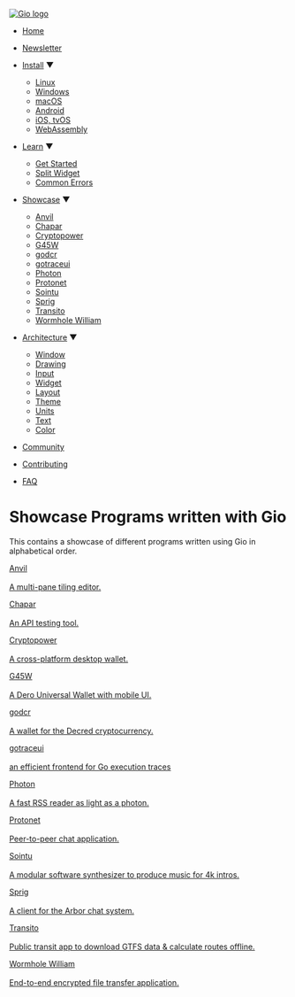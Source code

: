 [![Gio logo](/files/logo-text.svg)](/)

- [Home](/)
- [Newsletter](/news)
- [Install](/doc/install) ▼
  
  - [Linux](/doc/install/linux)
  - [Windows](/doc/install/windows)
  - [macOS](/doc/install/macos)
  - [Android](/doc/install/android)
  - [iOS, tvOS](/doc/install/ios)
  - [WebAssembly](/doc/install/wasm)
- [Learn](/doc/learn) ▼
  
  - [Get Started](/doc/learn/get-started)
  - [Split Widget](/doc/learn/split-widget)
  - [Common Errors](/doc/learn/common-errors)
- [Showcase](/doc/showcase) ▼
  
  - [Anvil](/doc/showcase/anvil)
  - [Chapar](/doc/showcase/chapar)
  - [Cryptopower](/doc/showcase/cryptopower)
  - [G45W](/doc/showcase/g45w)
  - [godcr](/doc/showcase/godcr)
  - [gotraceui](/doc/showcase/gotraceui)
  - [Photon](/doc/showcase/photon)
  - [Protonet](/doc/showcase/protonet)
  - [Sointu](/doc/showcase/sointu)
  - [Sprig](/doc/showcase/sprig)
  - [Transito](/doc/showcase/transito)
  - [Wormhole William](/doc/showcase/wormhole-william)
- [Architecture](/doc/architecture) ▼
  
  - [Window](/doc/architecture/window)
  - [Drawing](/doc/architecture/drawing)
  - [Input](/doc/architecture/input)
  - [Widget](/doc/architecture/widget)
  - [Layout](/doc/architecture/layout)
  - [Theme](/doc/architecture/theme)
  - [Units](/doc/architecture/units)
  - [Text](/doc/architecture/text)
  - [Color](/doc/architecture/color)
- [Community](/doc/community)
- [Contributing](/doc/contribute)
- [FAQ](/doc/faq)

# Showcase Programs written with Gio

This contains a showcase of different programs written using Gio in alphabetical order.

[Anvil  
\
A multi-pane tiling editor.](/doc/showcase/anvil)

[Chapar  
\
An API testing tool.](/doc/showcase/chapar)

[Cryptopower  
\
A cross-platform desktop wallet.](/doc/showcase/cryptopower)

[G45W  
\
A Dero Universal Wallet with mobile UI.](/doc/showcase/g45w)

[godcr  
\
A wallet for the Decred cryptocurrency.](/doc/showcase/godcr)

[gotraceui  
\
an efficient frontend for Go execution traces](/doc/showcase/gotraceui)

[Photon  
\
A fast RSS reader as light as a photon.](/doc/showcase/photon)

[Protonet  
\
Peer-to-peer chat application.](/doc/showcase/protonet)

[Sointu  
\
A modular software synthesizer to produce music for 4k intros.](/doc/showcase/sointu)

[Sprig  
\
A client for the Arbor chat system.](/doc/showcase/sprig)

[Transito  
\
Public transit app to download GTFS data &amp; calculate routes offline.](/doc/showcase/transito)

[Wormhole William  
\
End-to-end encrypted file transfer application.](/doc/showcase/wormhole-william)